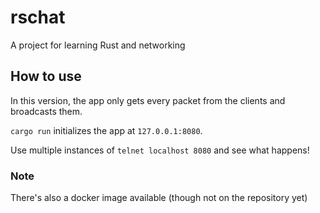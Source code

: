 # rschat

A project for learning Rust and networking

## How to use

In this version, the app only gets every packet from the clients and
broadcasts them.

`cargo run` initializes the app at `127.0.0.1:8080`.

Use multiple instances of `telnet localhost 8080` and see what happens!


### Note

There's also a docker image available (though not on the repository yet)
